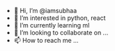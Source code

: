 - 👋 Hi, I’m @iamsubhaa
- 👀 I’m interested in python, react
- 🌱 I’m currently learning ml
- 💞️ I’m looking to collaborate on ...
- 📫 How to reach me ...

<!---
iamsubhaa/iamsubhaa is a ✨ special ✨ repository because its `README.md` (this file) appears on your GitHub profile.
You can click the Preview link to take a look at your changes.
--->

